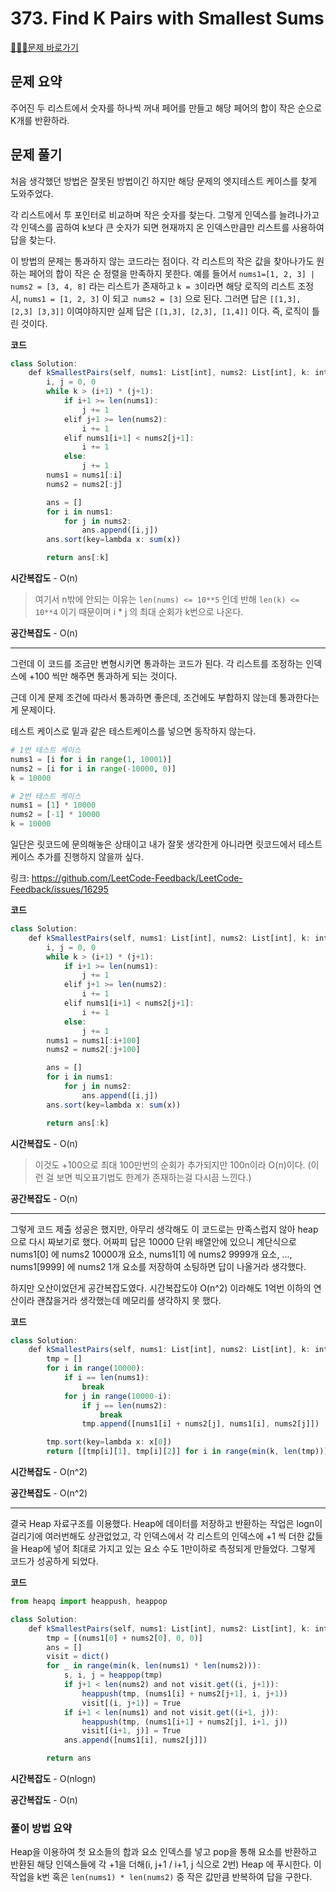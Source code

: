 # 373. Find K Pairs with Smallest Sums

[🧑🏻‍💻문제 바로가기](https://leetcode.com/problems/find-k-pairs-with-smallest-sums)



## 문제 요약

주어진 두 리스트에서 숫자를 하나씩 꺼내 페어를 만들고 해당 페어의 합이 작은 순으로 K개를 반환하라.



## 문제 풀기

처음 생각했던 방법은 잘못된 방법이긴 하지만 해당 문제의 엣지테스트 케이스를 찾게 도와주었다.

각 리스트에서 투 포인터로 비교하며 작은 숫자를 찾는다. 그렇게 인덱스를 늘려나가고 각 인덱스를 곱하여 k보다 큰 숫자가 되면 현재까지 온 인덱스만큼만 리스트를 사용하여 답을 찾는다.

이 방법의 문제는 통과하지 않는 코드라는 점이다. 각 리스트의 작은 값을 찾아나가도 원하는 페어의 합이 작은 순 정렬을 만족하지 못한다. 예를 들어서 `nums1=[1, 2, 3] | nums2 = [3, 4, 8]` 라는 리스트가 존재하고 `k = 3`이라면 해당 로직의 리스트 조정 시, `nums1 = [1, 2, 3]` 이 되고` nums2 = [3]` 으로 된다. 그러면 답은 `[[1,3], [2,3] [3,3]]` 이여야하지만 실제 답은 `[[1,3], [2,3], [1,4]]` 이다. 즉, 로직이 틀린 것이다.



**코드**

```ts
class Solution:
    def kSmallestPairs(self, nums1: List[int], nums2: List[int], k: int) -> List[List[int]]:
        i, j = 0, 0
        while k > (i+1) * (j+1):
            if i+1 >= len(nums1):
                j += 1
            elif j+1 >= len(nums2):
                i += 1
            elif nums1[i+1] < nums2[j+1]:
                i += 1
            else:
                j += 1
        nums1 = nums1[:i]
        nums2 = nums2[:j]

        ans = []
        for i in nums1:
            for j in nums2:
                ans.append([i,j])        
        ans.sort(key=lambda x: sum(x))

        return ans[:k]

```

**시간복잡도** - O(n)

>  여기서 n밖에 안되는 이유는 `len(nums) <= 10**5` 인데 반해 `len(k) <= 10**4` 이기 때문이며 i * j 의 최대 순회가 k번으로 나온다.

**공간복잡도** - O(n)



---

그런데 이 코드를 조금만 변형시키면 통과하는 코드가 된다. 각 리스트를 조정하는 인덱스에 +100 씩만 해주면 통과하게 되는 것이다.

근데 이게 문제 조건에 따라서 통과하면 좋은데, 조건에도 부합하지 않는데 통과한다는게 문제이다. 

테스트 케이스로 밑과 같은 테스트케이스를 넣으면 동작하지 않는다.

```python
# 1번 테스트 케이스
nums1 = [i for i in range(1, 10001)]
nums2 = [i for i in range(-10000, 0)]
k = 10000

# 2번 테스트 케이스
nums1 = [1] * 10000
nums2 = [-1] * 10000
k = 10000
```



일단은 릿코드에 문의해놓은 상태이고 내가 잘못 생각한게 아니라면 릿코드에서 테스트케이스 추가를 진행하지 않을까 싶다.

링크: https://github.com/LeetCode-Feedback/LeetCode-Feedback/issues/16295



**코드**

```ts
class Solution:
    def kSmallestPairs(self, nums1: List[int], nums2: List[int], k: int) -> List[List[int]]:
        i, j = 0, 0
        while k > (i+1) * (j+1):
            if i+1 >= len(nums1):
                j += 1
            elif j+1 >= len(nums2):
                i += 1
            elif nums1[i+1] < nums2[j+1]:
                i += 1
            else:
                j += 1
        nums1 = nums1[:i+100]
        nums2 = nums2[:j+100]

        ans = []
        for i in nums1:
            for j in nums2:
                ans.append([i,j])        
        ans.sort(key=lambda x: sum(x))

        return ans[:k]

```

**시간복잡도** - O(n)

> 이것도 +100으로 최대 100만번의 순회가 추가되지만 100n이라 O(n)이다. (이런 걸 보면 빅오표기법도 한계가 존재하는걸 다시끔 느낀다.)

**공간복잡도** - O(n)



---

그렇게 코드 제출 성공은 했지만, 아무리 생각해도 이 코드로는 만족스럽지 않아 heap으로 다시 짜보기로 했다. 어짜피 답은 10000 단위 배열안에 있으니 계단식으로 nums1[0] 에 nums2 10000개 요소, nums1[1] 에 nums2 9999개 요소, ..., nums1[9999] 에 nums2 1개 요소를 저장하여 소팅하면 답이 나올거라 생각했다. 

하지만 오산이었던게 공간복잡도였다. 시간복잡도야 O(n^2) 이라해도 1억번 이하의 연산이라 괜찮을거라 생각했는데 메모리를 생각하지 못 했다.



**코드**

```ts
class Solution:
    def kSmallestPairs(self, nums1: List[int], nums2: List[int], k: int) -> List[List[int]]:
        tmp = []
        for i in range(10000):
            if i == len(nums1):
                break
            for j in range(10000-i):
                if j == len(nums2):
                    break
                tmp.append([nums1[i] + nums2[j], nums1[i], nums2[j]])

        tmp.sort(key=lambda x: x[0])
        return [[tmp[i][1], tmp[i][2]] for i in range(min(k, len(tmp)))]
```

**시간복잡도** - O(n^2)

**공간복잡도** - O(n^2)



---

결국 Heap 자료구조를 이용했다. Heap에 데이터를 저장하고 반환하는 작업은 logn이 걸리기에 여러번해도 상관없었고, 각 인덱스에서 각 리스트의 인덱스에 +1 씩 더한 값들을 Heap에 넣어 최대로 가지고 있는 요소 수도 1만이하로 측정되게 만들었다. 그렇게 코드가 성공하게 되었다.



**코드**

```ts
from heapq import heappush, heappop

class Solution:
    def kSmallestPairs(self, nums1: List[int], nums2: List[int], k: int) -> List[List[int]]:
        tmp = [(nums1[0] + nums2[0], 0, 0)]
        ans = []
        visit = dict()
        for _ in range(min(k, len(nums1) * len(nums2))):
            s, i, j = heappop(tmp)
            if j+1 < len(nums2) and not visit.get((i, j+1)):
                heappush(tmp, (nums1[i] + nums2[j+1], i, j+1))
                visit[(i, j+1)] = True
            if i+1 < len(nums1) and not visit.get((i+1, j)):
                heappush(tmp, (nums1[i+1] + nums2[j], i+1, j))
                visit[(i+1, j)] = True
            ans.append([nums1[i], nums2[j]])

        return ans
```

**시간복잡도** - O(nlogn)

**공간복잡도** - O(n)



### 풀이 방법 요약

Heap을 이용하여 첫 요소들의 합과 요소 인덱스를 넣고 pop을 통해 요소를 반환하고 반환된 해당 인덱스들에 각 +1을 더해(i, j+1 / i+1, j 식으로 2번) Heap 에 푸시한다. 이 작업을 k번 혹은 `len(nums1) * len(nums2)` 중 작은 값만큼 반복하여 답을 구한다.
